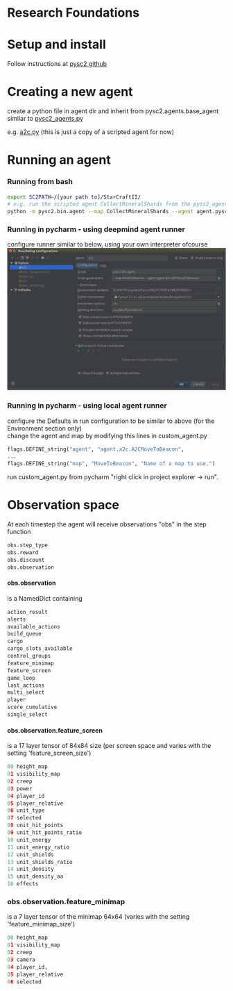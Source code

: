 # Research Foundations

# Setup and install
Follow instructions at [pysc2 github](https://github.com/deepmind/pysc2)

# Creating a new agent
create a python file in agent dir and inherit from pysc2.agents.base_agent similar to [pysc2_agents.py](agent/sc2/pysc2_agents.py)

e.g. [a2c.py](agent/sc2/a2c.py) (this is just a copy of a scripted agent for now)

# Running an agent
### Running from bash
```bash
export SC2PATH=/[your path to]/StarCraftII/
# e.g. run the scripted agent CollectMineralShards from the pysc2_agents.py file in the agent dir 
python -m pysc2.bin.agent --map CollectMineralShards --agent agent.pysc2_agents.CollectMineralShards
```
### Running in pycharm - using deepmind agent runner
configure runner similar to below, using your own interpreter ofcourse
![run config](images/pycharm_run_config.png)


### Running in pycharm - using local agent runner
configure the Defaults in run configuration to be similar to above 
(for the Environment section only)  
change the agent and map by modifying this lines in custom_agent.py
```python
flags.DEFINE_string("agent", "agent.a2c.A2CMoveToBeacon",
...
flags.DEFINE_string("map", "MoveToBeacon", "Name of a map to use.")
```
run custom_agent.py from pycharm "right click in project explorer -> run". 

# Observation space
At each timestep the agent will receive observations "obs" in the step function  
```python
obs.step_type
obs.reward
obs.discount
obs.observation
```
#### obs.observation 
is a NamedDict containing
```python
action_result
alerts
available_actions
build_queue
cargo
cargo_slots_available
control_groups
feature_minimap
feature_screen
game_loop
last_actions
multi_select
player
score_cumulative
single_select
```

#### obs.observation.feature_screen 
is a 17 layer tensor of 84x84 size (per screen space
and varies with the setting 'feature_screen_size')
```python
00 height_map
01 visibility_map
02 creep
03 power
04 player_id
05 player_relative
06 unit_type
07 selected
08 unit_hit_points
09 unit_hit_points_ratio
10 unit_energy
11 unit_energy_ratio
12 unit_shields
13 unit_shields_ratio
14 unit_density
15 unit_density_aa
16 effects
```

### obs.observation.feature_minimap
is a 7 layer tensor of the minimap 64x64 (varies with the setting 'feature_minimap_size') 
```python
00 height_map
01 visibility_map
02 creep
03 camera
04 player_id,
05 player_relative
06 selected
```